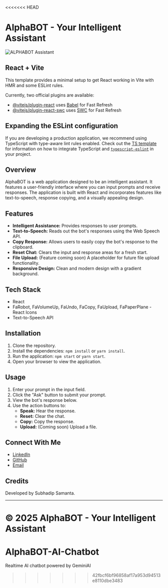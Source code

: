 <<<<<<< HEAD
# AlphaBOT - Your Intelligent Assistant

![ALPHABOT Assistant](https://storage.googleapis.com/gweb-uniblog-publish-prod/images/IO24_WhatsInAName_SocialShare_S96SOzG.width-1300.png)

## React + Vite

This template provides a minimal setup to get React working in Vite with HMR and some ESLint rules.

Currently, two official plugins are available:

- [@vitejs/plugin-react](https://github.com/vitejs/vite-plugin-react/blob/main/packages/plugin-react) uses [Babel](https://babeljs.io/) for Fast Refresh
- [@vitejs/plugin-react-swc](https://github.com/vitejs/vite-plugin-react/blob/main/packages/plugin-react-swc) uses [SWC](https://swc.rs/) for Fast Refresh

## Expanding the ESLint configuration

If you are developing a production application, we recommend using TypeScript with type-aware lint rules enabled. Check out the [TS template](https://github.com/vitejs/vite/tree/main/packages/create-vite/template-react-ts) for information on how to integrate TypeScript and [`typescript-eslint`](https://typescript-eslint.io) in your project.

## Overview

AlphaBOT is a web application designed to be an intelligent assistant. It features a user-friendly interface where you can input prompts and receive responses. The application is built with React and incorporates features like text-to-speech, response copying, and a visually appealing design.

## Features

* **Intelligent Assistance:** Provides responses to user prompts.
* **Text-to-Speech:** Reads out the bot's responses using the Web Speech API.
* **Copy Response:** Allows users to easily copy the bot's response to the clipboard.
* **Reset Chat:** Clears the input and response areas for a fresh start.
* **File Upload:** (Feature coming soon) A placeholder for future file upload functionality.
* **Responsive Design:** Clean and modern design with a gradient background.

## Tech Stack

* React
* FaRobot, FaVolumeUp, FaUndo, FaCopy, FaUpload, FaPaperPlane - React Icons
* Text-to-Speech API

## Installation

1. Clone the repository.
2. Install the dependencies: `npm install` or `yarn install`.
3. Run the application: `npm start` or `yarn start`.
4. Open your browser to view the application.

## Usage

1. Enter your prompt in the input field.
2. Click the "Ask" button to submit your prompt.
3. View the bot's response below.
4. Use the action buttons to:
   * **Speak:** Hear the response.
   * **Reset:** Clear the chat.
   * **Copy:** Copy the response.
   * **Upload:** (Coming soon) Upload a file.

## Connect With Me

* [LinkedIn](https://www.linkedin.com/in/subhadip-samanta-24a49623a)
* [GitHub](https://www.github.com/whiffCODE)
* [Email](mailto:subhadip360work@gmail.com)

## Credits

Developed by Subhadip Samanta.

---

© 2025 AlphaBOT - Your Intelligent Assistant
=======
# AlphaBOT-AI-Chatbot
Realtime AI chatbot powered by GeminiAI
>>>>>>> 42fbcf6bf96858af17a953d94513e8110dbe3483
